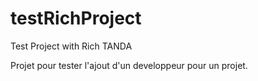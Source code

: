 # testRichProject
Test Project with Rich TANDA


Projet pour tester l'ajout d'un developpeur pour un projet.

